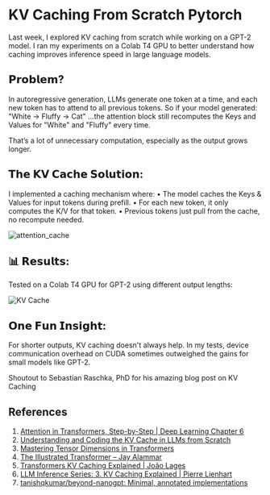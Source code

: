 # KV Caching From Scratch Pytorch

Last week, I explored KV caching from scratch while working on a GPT-2 model. I ran my experiments on a Colab T4 GPU to better understand how caching improves inference speed in large language models.

## 𝗣𝗿𝗼𝗯𝗹𝗲𝗺?
In autoregressive generation, LLMs generate one token at a time, and each new token has to attend to all previous tokens.
So if your model generated: "White → Fluffy → Cat"
…the attention block still recomputes the Keys and Values for "White" and "Fluffy" every time.

That’s a lot of unnecessary computation, especially as the output grows longer.

## 𝗧𝗵𝗲 𝗞𝗩 𝗖𝗮𝗰𝗵𝗲 𝗦𝗼𝗹𝘂𝘁𝗶𝗼𝗻:
I implemented a caching mechanism where:
 • The model caches the Keys & Values for input tokens during prefill.
 • For each new token, it only computes the K/V for that token.
 • Previous tokens just pull from the cache, no recompute needed.

 ![attention_cache](https://github.com/user-attachments/assets/08e95b8c-9616-4095-8c48-f4d750fe385f)


## 📊 𝗥𝗲𝘀𝘂𝗹𝘁𝘀:
Tested on a Colab T4 GPU for GPT-2 using different output lengths:

![KV Cache](https://github.com/user-attachments/assets/33c5ce39-fd43-4c74-9f01-daac0afa13a0)


## 𝗢𝗻𝗲 𝗙𝘂𝗻 𝗜𝗻𝘀𝗶𝗴𝗵𝘁:
For shorter outputs, KV caching doesn't always help.
In my tests, device communication overhead on CUDA sometimes outweighed the gains for small models like GPT-2.

Shoutout to Sebastian Raschka, PhD for his amazing blog post on KV Caching

## References

1. [Attention in Transformers, Step-by-Step | Deep Learning Chapter 6](https://www.youtube.com/watch?v=eMlx5fFNoYc)
2. [Understanding and Coding the KV Cache in LLMs from Scratch](https://magazine.sebastianraschka.com/p/coding-the-kv-cache-in-llms)
3. [Mastering Tensor Dimensions in Transformers](https://huggingface.co/blog/not-lain/tensor-dims)
4. [The Illustrated Transformer – Jay Alammar](https://jalammar.github.io/illustrated-transformer/)
5. [Transformers KV Caching Explained | João Lages](https://medium.com/@joaolages/kv-caching-explained-276520203249)
6. [LLM Inference Series: 3. KV Caching Explained | Pierre Lienhart](https://medium.com/@plienhar/llm-inference-series-3-kv-caching-unveiled-048152e461c8)
7. [tanishqkumar/beyond-nanogpt: Minimal, annotated implementations](https://github.com/tanishqkumar/beyond-nanogpt)

